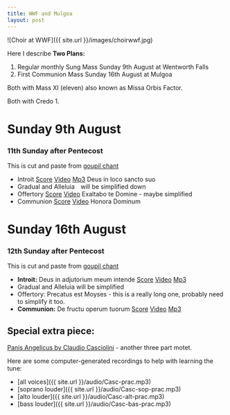 ```yaml
---
title: WWF and Mulgoa
layout: post
---
```


![Choir at WWF]({{ site.url }}/images/choirwwf.jpg)

Here I describe **Two Plans:**

1. Regular monthly Sung Mass Sunday 9th August at Wentworth Falls
2. First Communion Mass Sunday 16th August at Mulgoa

Both with Mass XI (eleven) also known as Missa Orbis Factor.

Both with Credo 1.

# Sunday 9th August

### 11th Sunday after Pentecost

This is cut and paste from [goupil chant](http://ccwatershed.org/goupil)


* Introit [Score](http://www.ccwatershed.org/pdfs/dcef_int_11th_sun_pentecost/download/)  [Video](http://www.ccwatershed.org/video/10539204/?return_url=/goupil/)  [Mp3](http://www.ccwatershed.org/audio/4591-introit-11th-sunday-after-pentecost-lully-hall/download/)   Deus in loco sancto suo
* Gradual and Alleluia will be simplified down
* Offertory [Score](http://www.ccwatershed.org/pdfs/dcef_off_11th_sun_pentecost/download/) [Video](http://www.ccwatershed.org/video/10540680/?return_url=/goupil/) Exaltabo te Domine - maybe simplified
* Communion [Score](http://www.ccwatershed.org/pdfs/dcef_com_11th_sun_pentecost/download/)  [Video](http://www.ccwatershed.org/video/10540901/?return_url=/goupil/) Honora Dominum


# Sunday 16th August

### 12th Sunday after Pentecost

This is cut and paste from [goupil chant](http://ccwatershed.org/goupil)


- **Introit:** Deus in adjutorium meum intende [Score](http://www.ccwatershed.org/pdfs/dcef_int_12th_sun_pentecost/download/) [Video](http://www.ccwatershed.org/video/10544895/?return_url=/goupil/) [Mp3](http://www.ccwatershed.org/audio/8335-solesmes-gajard-deus-adjutorium-meum-intende/download/)
- Gradual and Alleluia will be simplified
- Offertory: Precatus est Moyses - this is a really long one, probably need to simplify it too.
- **Communion:** De fructu operum tuorum [Score](http://www.ccwatershed.org/pdfs/dcef_com_12th_sun_pentecost/download/) [Video](http://www.ccwatershed.org/video/10543238/?return_url=/goupil/) [Mp3](http://www.ccwatershed.org/audio/8242-de-fructu-operum-tuorum-domine-satiabitur-terra-ut/download/) 


## Special extra piece:

[Panis Angelicus by Claudio Casciolini][1] - another three part motet.

Here are some computer-generated recordings to help with learning the tune:

* [all voices]({{ site.url }}/audio/Casc-prac.mp3)
* [soprano louder]({{ site.url }}/audio/Casc-sop-prac.mp3)
* [alto louder]({{ site.url }}/audio/Casc-alt-prac.mp3)
* [bass louder]({{ site.url }}/audio/Casc-bas-prac.mp3)

[1]: http://www.cpdl.org/wiki/index.php/Panis_angelicus_a_3_(Claudio_Casciolini)
